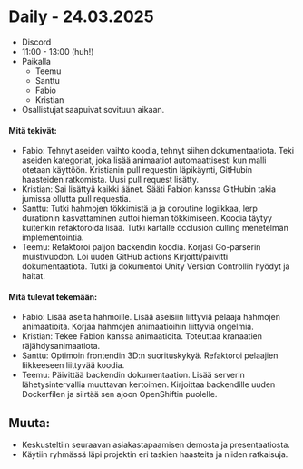 # Daily - 24.03.2025

- Discord
- 11:00 - 13:00 (huh!)
- Paikalla
    - Teemu
    - Santtu
    - Fabio
    - Kristian
- Osallistujat saapuivat sovituun aikaan.

#### Mitä tekivät:

- Fabio: Tehnyt aseiden vaihto koodia, tehnyt siihen dokumentaatiota. Teki aseiden kategoriat, joka lisää animaatiot automaattisesti kun malli otetaan käyttöön. Kristianin pull requestin läpikäynti, GitHubin haasteiden ratkomista. Uusi pull request lisätty.
- Kristian: Sai lisättyä kaikki äänet. Sääti Fabion kanssa GitHubin takia jumissa ollutta pull requestia.
- Santtu: Tutki hahmojen tökkimistä ja ja coroutine logiikkaa, lerp durationin kasvattaminen auttoi hieman tökkimiseen. Koodia täytyy kuitenkin refaktoroida lisää. Tutki kartalle occlusion culling menetelmän implementointia.
- Teemu: Refaktoroi paljon backendin koodia. Korjasi Go-parserin muistivuodon. Loi uuden GitHub actions  Kirjoitti/päivitti dokumentaatiota. Tutki ja dokumentoi Unity Version Controllin hyödyt ja haitat.
#### Mitä tulevat tekemään:

- Fabio: Lisää aseita hahmoille. Lisää aseisiin liittyviä pelaaja hahmojen animaatioita. Korjaa hahmojen animaatioihin liittyviä ongelmia.
- Kristian: Tekee Fabion kanssa animaatioita. Toteuttaa kranaatien räjähdysanimaatiota.
- Santtu: Optimoin frontendin 3D:n suorituskykyä. Refaktoroi pelaajien liikkeeseen liittyvää koodia.
- Teemu: Päivittää backendin dokumentaation. Lisää serverin lähetysintervallia muuttavan kertoimen. Kirjoittaa backendille uuden Dockerfilen ja siirtää sen ajoon OpenShiftin puolelle.
## Muuta:
- Keskusteltiin seuraavan asiakastapaamisen demosta ja presentaatiosta.
- Käytiin ryhmässä läpi projektin eri taskien haasteita ja niiden ratkaisuja.